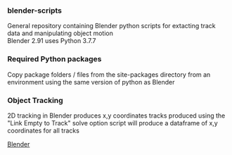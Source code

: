 ### blender-scripts

General repository containing Blender python scripts for extacting track data and manipulating object motion  
Blender 2.91 uses Python 3.7.7

### Required Python packages

Copy package folders / files from the site-packages directory from an environment using the same version of python as Blender

### Object Tracking

2D tracking in Blender produces x,y coordinates
tracks produced using the "Link Empty to Track" solve option
script will produce a dataframe of x,y coordinates for all tracks


[Blender]('https://www.blender.org')
